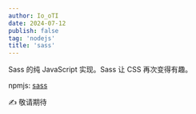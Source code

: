 ```yaml
---
author: Io_oTI
date: 2024-07-12
publish: false
tag: 'nodejs'
title: 'sass'
---
```


Sass 的纯 JavaScript 实现。Sass 让 CSS 再次变得有趣。

npmjs: [sass](https://www.npmjs.com/package/sass)

✍ 敬请期待
